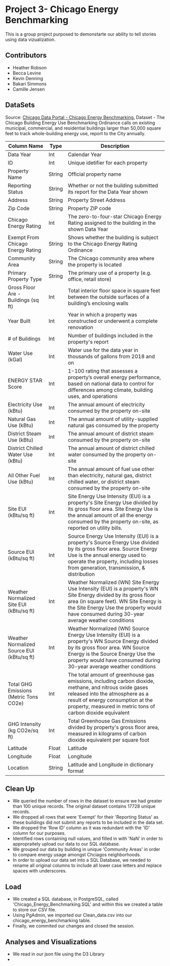 # Project 3- Chicago Energy Benchmarking 
  
This is a group project purposed to demonstarte our ability to tell stories using data vizualization.</div>


## Contributors
  
- Heather Robson
- Becca Levine
- Kevin Denning
- Bakari Simmons
- Camille Jensen
  
  
## DataSets

<div> Source: <a href="[https://data.cityofchicago.org/Health-Human-Services/Food-Inspections/4ijn-s7e5](https://data.cityofchicago.org/resource/xq83-jr8c.json)" target="_blank">Chicago Data Portal - Chicago Energy Benchmarking.</a> 
Dataset - The Chicago Building Energy Use Benchmarking Ordinance calls on existing municipal, commercial, and residential buildings larger than 50,000 square feet to track whole-building energy use, report to the City annually.</div>
  
  | Column Name     | Type    | Description              |
  | ----------------| ------- | ------------------------ |
  | Data Year       | Int     | Calendar Year 
  | ID              | Int  | Unique idetifier for each property            
  | Property Name   | String  | Official property name
  | Reporting Status| String     | Whether or not the building submitted its report for the Data Year shown
  | Address         | String  | Property Street Address
  | Zip Code        | String  | Property ZIP code
  | Chicago Energy Rating             | Int  | The zero-to-four-star Chicago Energy Rating assigned to the building in the shown Data Year 
  | Exempt From Chicago Energy Rating | String  | Shows whether the building is subject to the Chicago Energy Rating Ordinance
  | Community Area     | String  | The Chicago community area where the property is located
  | Primary Property Type           | String     | The primary use of a property (e.g. office, retail store)
  | Gross Floor Are - Buildings (sq ft) | Int  | Total interior floor space in square feet between the outside surfaces of a building’s enclosing walls
  | Year Built | Int | Year in which a property was constructed or underwent a complete renovation
  | # of Buildings         | Int | Number of buildings included in the property's report
  | Water Use (kGal)      | Int | Water use for the data year in thousands of gallons from 2018 and on
  | ENERGY STAR Score       | Int     | 1-100 rating that assesses a property’s overall energy performance, based on national data to control for differences among climate, building uses, and operations 
  | Electricity Use (kBtu)              | Int  | The annual amount of electricity consumed by the property on-site            
  | Natural Gas Use (kBtu)   | Int  | The annual amount of utility-supplied natural gas consumed by the property
  | District Steam Use (kBtu)| Int     | The annual amount of district steam consumed by the property on-site
  | District Chilled Water Use (kBtu)         | Int  | The annual amount of district chilled water consumed by the property on-site
  | All Other Fuel Use (kBtu)        | Int  | The annual amount of fuel use other than electricity, natural gas, district chilled water, or district steam consumed by the property on-site
  | Site EUI (kBtu/sq ft)       | Int     | Site Energy Use Intensity (EUI) is a property's Site Energy Use divided by its gross floor area. Site Energy Use is the annual amount of all the energy consumed by the property on-site, as reported on utility bills. 
  | Source EUI (kBtu/sq ft)              | Int  | Source Energy Use Intensity (EUI) is a property's Source Energy Use divided by its gross floor area. Source Energy Use is the annual energy used to operate the property, including losses from generation, transmission, & distribution           
  | Weather Normalized Site EUI (kBtu/sq ft)   | Int  | Weather Normalized (WN) Site Energy Use Intensity (EUI) is a property's WN Site Energy divided by its gross floor area (in square feet). WN Site Energy is the Site Energy Use the property would have consumed during 30-year average weather conditions
  | Weather Normalized Source EUI (kBtu/sq ft)| Int     | Weather Normalized (WN) Source Energy Use Intensity (EUI) is a property's WN Source Energy divided by its gross floor area. WN Source Energy is the Source Energy Use the property would have consumed during 30-year average weather conditions
  | Total GHG Emissions (Metric Tons CO2e)        | Int  | The total amount of greenhouse gas emissions, including carbon dioxide, methane, and nitrous oxide gases released into the atmosphere as a result of energy consumption at the property, measured in metric tons of carbon dioxide equivalent
  | GHG Intensity (kg CO2e/sq ft)        | Int  | Total Greenhouse Gas Emissions divided by property's gross floor area, measured in kilograms of carbon dioxide equivalent per square foot
  | Latitude        | Float  | Latitude 
  | Longitude       | Float  | Longitude
  | Location        | String | Latitude and Longitude in dictionary format



## Clean Up

- We queried the number of rows in the dataset to ensure we had greater than 100 unique records. The original dataset contains 17728 unique records.
- We dropped all rows that were 'Exempt' for their 'Reporting Status' as these buildings did not submit any reports to be included in the data set. 
- We dropped the 'Row ID' column as it was redundant with the 'ID' column for our purposes.
- Identified rows containing null values, and filled in with 'NaN' in order to appropraitely upload our data to our SQL database.
- We grouped our data by building in unique 'Community Areas' in order to compare energy usage amongst Chciagos neighborhoods.
- In order to upload our data set into a SQL Database, we needed to rename all original columns to include all lower case letters and replace spaces with underscores.


## Load

- We created a SQL database, in PostgreSQL, called 'Chicago_Energy_Benchmarking.SQL' and within this we created a table to store our CSV file.
- Using PgAdmin, we imported our Clean_data.csv into our chicago_energy_benchmarking table. 
- Finally, we commited our changes and closed the session. 

## Analyses and Visualizations
- We read in our json file using the D3 Library
- 


